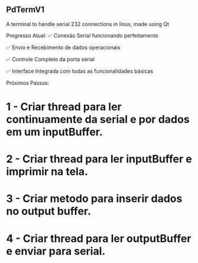 ## PdTermV1
A terminal to handle serial 232 connections in linux, made using Qt

Progresso Atual:
✅ Conexão Serial funcionando perfeitamente

✅ Envio e Recebimento de dados operacionais

✅ Controle Completo da porta serial

✅ Interface Integrada com todas as funcionalidades básicas

Próximos Passos:

# 1 - Criar thread para ler continuamente da serial  e por dados em um inputBuffer.
# 2 - Criar thread para ler inputBuffer e imprimir na tela.
# 3 - Criar metodo para inserir dados no output buffer.
# 4 - Criar thread para ler outputBuffer e enviar para serial.
